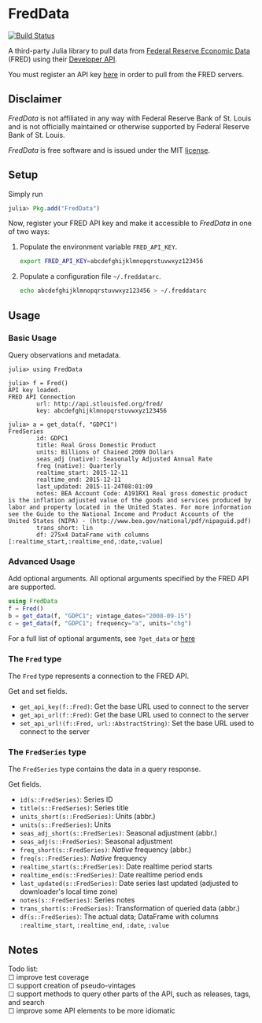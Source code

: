 # FredData
[![Build Status](https://travis-ci.org/micahjsmith/FredData.jl.svg?branch=master)](https://travis-ci.org/micahjsmith/FredData.jl)

A third-party Julia library to pull data from
[Federal Reserve Economic Data](https://research.stlouisfed.org/fred2/)
(FRED) using their [Developer API](https://research.stlouisfed.org/docs/api/).

You must register an API key [here](https://research.stlouisfed.org/docs/api/api_key.html)
in order to pull from the FRED servers.

## Disclaimer

*FredData* is not affiliated in any way with Federal Reserve Bank of St. Louis and is not
officially maintained or otherwise supported by Federal Reserve Bank of St. Louis.

*FredData* is free software and is issued under the MIT [license](LICENSE.md).

## Setup

Simply run
```julia
julia> Pkg.add("FredData")
```

Now, register your FRED API key and make it accessible to *FredData* in one of two ways:

1. Populate the environment variable `FRED_API_KEY`.

    ```bash
    export FRED_API_KEY=abcdefghijklmnopqrstuvwxyz123456
    ```
2. Populate a configuration file `~/.freddatarc`.

    ```bash
    echo abcdefghijklmnopqrstuvwxyz123456 > ~/.freddatarc
    ```

## Usage

### Basic Usage

Query observations and metadata.
```
julia> using FredData

julia> f = Fred()
API key loaded.
FRED API Connection
        url: http://api.stlouisfed.org/fred/
        key: abcdefghijklmnopqrstuvwxyz123456

julia> a = get_data(f, "GDPC1")
FredSeries
        id: GDPC1
        title: Real Gross Domestic Product
        units: Billions of Chained 2009 Dollars
        seas_adj (native): Seasonally Adjusted Annual Rate
        freq (native): Quarterly
        realtime_start: 2015-12-11
        realtime_end: 2015-12-11
        last_updated: 2015-11-24T08:01:09
        notes: BEA Account Code: A191RX1 Real gross domestic product is the inflation adjusted value of the goods and services produced by labor and property located in the United States. For more information see the Guide to the National Income and Product Accounts of the United States (NIPA) - (http://www.bea.gov/national/pdf/nipaguid.pdf)
        trans_short: lin
        df: 275x4 DataFrame with columns [:realtime_start,:realtime_end,:date,:value]
```

### Advanced Usage

Add optional arguments. All optional arguments specified by the FRED API are supported.
```julia
using FredData
f = Fred()
b = get_data(f, "GDPC1"; vintage_dates="2008-09-15")
c = get_data(f, "GDPC1"; frequency="a", units="chg")
```

For a full list of optional arguments, see `?get_data` or
[here](https://research.stlouisfed.org/docs/api/fred/series_observations.html)

### The `Fred` type

The `Fred` type represents a connection to the FRED API.

Get and set fields.
- `get_api_key(f::Fred)`: Get the base URL used to connect to the server
- `get_api_url(f::Fred)`: Get the base URL used to connect to the server
- `set_api_url!(f::Fred, url::AbstractString)`: Set the base URL used to connect to the
  server

### The `FredSeries` type

The `FredSeries` type contains the data in a query response.

Get fields.
- `id(s::FredSeries)`: Series ID
- `title(s::FredSeries)`: Series title
- `units_short(s::FredSeries)`: Units (abbr.)
- `units(s::FredSeries)`: Units
- `seas_adj_short(s::FredSeries)`: Seasonal adjustment (abbr.)
- `seas_adj(s::FredSeries)`: Seasonal adjustment
- `freq_short(s::FredSeries)`: *Native* frequency (abbr.)
- `freq(s::FredSeries)`: *Native* frequency
- `realtime_start(s::FredSeries)`: Date realtime period starts
- `realtime_end(s::FredSeries)`: Date realtime period ends
- `last_updated(s::FredSeries)`: Date series last updated (adjusted to downloader's local
    time zone)
- `notes(s::FredSeries)`: Series notes
- `trans_short(s::FredSeries)`: Transformation of queried data (abbr.)
- `df(s::FredSeries)`: The actual data; DataFrame with columns `:realtime_start`,
  `:realtime_end`, `:date`, `:value`

## Notes

Todo list:  
☐ improve test coverage  
☐ support creation of pseudo-vintages  
☐ support methods to query other parts of the API, such as releases, tags, and search  
☐ improve some API elements to be more idiomatic
